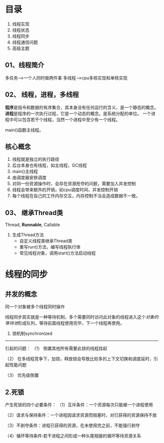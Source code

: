 目录
=======
1. 线程实现
2. 线程状态
3. 线程同步
4. 线程通信问题
5. 高级主题

01、线程简介
-------------------
多任务-->一个人同时做两件事
多线程-->cpu多核实现和单核实现

02、 线程，进程，多线程
------------------------
**程序**是指令和数据的有序集合，其本身没有任何运行的含义，是一个静态的概念。
**进程**是程序的一次执行过程，它是一个动态的概念。是系统分配的单位。
一个进程中可以包含若干个线程，当然一个进程中至少有一个线程。

main()函数主线程。

核心概念
------------
1. 线程就是独立的执行路径
2. 后台本身也有线程，如主线程，GC线程
3. main()主线程
4. 由调度器安排调度
5. 对同一份资源操作时，会存在资源抢夺的问题，需要加入并发控制
6. 线程会带来额外的开销，如cpu调度时间，并发控制开销
7. 每个线程在自己的工作内存交互，内存控制不当会造成数据不一致。


03、 继承Thread类
----------------------
Thread, **Runnable**, Callable
1. 生成Thread方法
	* 自定义线程类继承Thread类
	* 重写run()方法，编写线程执行体
	* 常见线程对象，调用start()方法启动线程




线程的同步
============

并发的概念
-----------
同一个对象被多个线程同时操作

线程同步其实就是一种等待机制，多个需要同时访问此对象的线程进入这个*对象的等待池*形成队列，等待前面线程使用完毕，下一个线程再使用。

1. 锁机制synchronized
--------------------
引起的问题：
（1） 倒置其他所有需要此锁的线程挂起

（2） 在多线程竞争下，加锁，释放锁会导致比较多的上下文切换和调度延时，引起性能问题

（3） 优先级倒置



2.死锁
----------------
产生死锁的四个必要条件：
（1）互斥条件：一个资源每次只能被一个进程使用

（2）请求与保持条件：一个进程因请求资源而阻塞时，对已获得的资源保持不放

（3）不剥夺条件：进程已获得的资源，在未使用完之前，不能强行剥夺

（4）循环等待条件:若干进程之间形成一种头尾相接的循环等待资源关系


